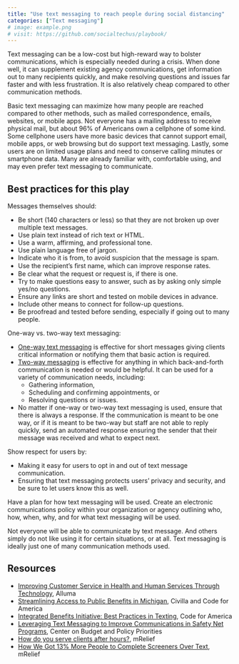 ```yaml
---
title: "Use text messaging to reach people during social distancing"
categories: ["Text messaging"]
# image: example.png
# visit: https://github.com/socialtechus/playbook/
---
```


Text messaging can be a low-cost but high-reward way to bolster communications, which is especially needed during a crisis. When done well, it can supplement existing agency communications, get information out to many recipients quickly, and make resolving questions and issues far faster and with less frustration. It is also relatively cheap compared to other communication methods.

Basic text messaging can maximize how many people are reached compared to other methods, such as mailed correspondence, emails, websites, or mobile apps. Not everyone has a mailing address to receive physical mail, but about 96% of Americans own a cellphone of some kind. Some cellphone users have more basic devices that cannot support email, mobile apps, or web browsing but do support text messaging. Lastly, some users are on limited usage plans and need to conserve calling minutes or smartphone data. Many are already familiar with, comfortable using, and may even prefer text messaging to communicate.

## Best practices for this play
Messages themselves should:
  - Be short (140 characters or less) so that they are not broken up over multiple text messages.
  - Use plain text instead of rich text or HTML.
  - Use a warm, affirming, and professional tone.
  - Use plain language free of jargon.
  - Indicate who it is from, to avoid suspicion that the message is spam.
  - Use the recipient’s ﬁrst name, which can improve response rates.
  - Be clear what the request or request is, if there is one.
  - Try to make questions easy to answer, such as by asking only simple yes/no questions.
  - Ensure any links are short and tested on mobile devices in advance.
  - Include other means to connect for follow-up questions.
  - Be proofread and tested before sending, especially if going out to many people.

One-way vs. two-way text messaging:
  - [One-way text messaging](https://www.codeforamerica.org/features/louisiana-demo/) is effective for short messages giving clients critical information or notifying them that basic action is required.
  - [Two-way messaging](http://s3-us-west-1.amazonaws.com/codeforamerica-cms1/documents/Streamlining-Access-Report_Integrated-Benefits-Initiative-Civilla_Code-for-America_March-2019.pdf) is effective for anything in which back-and-forth communication is needed or would be helpful. It can be used for a variety of communication needs, including:
    - Gathering information,
    - Scheduling and confirming appointments, or
    - Resolving questions or issues.
  - No matter if one-way or two-way text messaging is used, ensure that there is always a response. If the communication is meant to be one way, or if it is meant to be two-way but staff are not able to reply quickly, send an automated response ensuring the sender that their message was received and what to expect next.

Show respect for users by:
  - Making it easy for users to opt in and out of text message communication.
  - Ensuring that text messaging protects users’ privacy and security, and be sure to let users know this as well.

Have a plan for how text messaging will be used. Create an electronic communications policy within your organization or agency outlining who, how, when, why, and for what text messaging will be used.

Not everyone will be able to communicate by text message. And others simply do not like using it for certain situations, or at all. Text messaging is ideally just one of many communication methods used.

## Resources

* [Improving Customer Service in Health and Human Services Through Technology](https://www.alluma.org/improving-customer-service-health-and-human-services-through-technology), Alluma
* [Streamlining Access to Public Benefits in Michigan](http://s3-us-west-1.amazonaws.com/codeforamerica-cms1/documents/Streamlining-Access-Report_Integrated-Benefits-Initiative-Civilla_Code-for-America_March-2019.pdf), Civilla and Code for America
* [Integrated Benefits Initiative: Best Practices in Texting](http://s3-us-west-1.amazonaws.com/codeforamerica-cms1/documents/IBI-Best-Practices-in-Texting.pdf), Code for America
* [Leveraging Text Messaging to Improve Communications in Safety Net Programs](https://www.cbpp.org/research/poverty-and-inequality/leveraging-text-messaging-to-improve-communications-in-safety-net), Center on Budget and Policy Priorities
* [How do you serve clients after hours?](https://www.mrelief.com/blog/serving_clients_after_hours), mRelief
* [How We Got 13% More People to Complete Screeners Over Text](https://www.mrelief.com/blog/how_we_got_13_percent_to_complete_screeners), mRelief